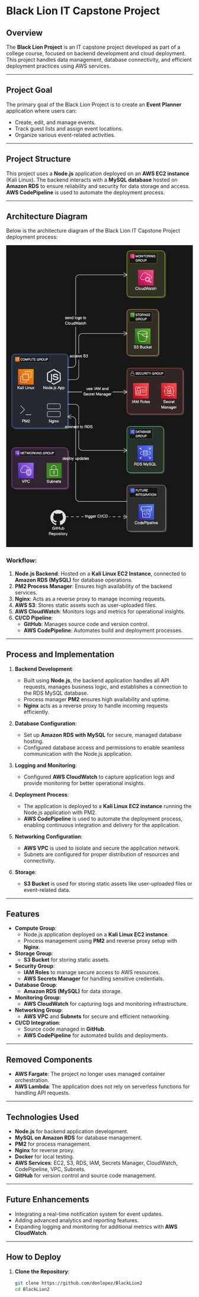 # Black Lion IT Capstone Project

## Overview
The **Black Lion Project** is an IT capstone project developed as part of a college course, focused on backend development and cloud deployment. This project handles data management, database connectivity, and efficient deployment practices using AWS services.

---

## Project Goal
The primary goal of the Black Lion Project is to create an **Event Planner** application where users can:
- Create, edit, and manage events.
- Track guest lists and assign event locations.
- Organize various event-related activities.

---

## Project Structure
This project uses a **Node.js** application deployed on an **AWS EC2 instance** (Kali Linux). The backend interacts with a **MySQL database** hosted on **Amazon RDS** to ensure reliability and security for data storage and access. **AWS CodePipeline** is used to automate the deployment process.

---

## Architecture Diagram
Below is the architecture diagram of the Black Lion IT Capstone Project deployment process:

![Black Lion Project Architecture Diagram](resources/Event-Planner_Diagram.png)

### Workflow:
1. **Node.js Backend**: Hosted on a **Kali Linux EC2 Instance**, connected to **Amazon RDS (MySQL)** for database operations.
2. **PM2 Process Manager**: Ensures high availability of the backend services.
3. **Nginx**: Acts as a reverse proxy to manage incoming requests.
4. **AWS S3**: Stores static assets such as user-uploaded files.
5. **AWS CloudWatch**: Monitors logs and metrics for operational insights.
6. **CI/CD Pipeline**:
   - **GitHub**: Manages source code and version control.
   - **AWS CodePipeline**: Automates build and deployment processes.

---

## Process and Implementation

1. **Backend Development**:
   - Built using **Node.js**, the backend application handles all API requests, manages business logic, and establishes a connection to the RDS MySQL database.
   - Process manager **PM2** ensures high availability and uptime.
   - **Nginx** acts as a reverse proxy to handle incoming requests efficiently.

2. **Database Configuration**:
   - Set up **Amazon RDS with MySQL** for secure, managed database hosting.
   - Configured database access and permissions to enable seamless communication with the Node.js application.

3. **Logging and Monitoring**:
   - Configured **AWS CloudWatch** to capture application logs and provide monitoring for better operational insights.

4. **Deployment Process**:
   - The application is deployed to a **Kali Linux EC2 instance** running the Node.js application with PM2.
   - **AWS CodePipeline** is used to automate the deployment process, enabling continuous integration and delivery for the application.

5. **Networking Configuration**:
   - **AWS VPC** is used to isolate and secure the application network.
   - Subnets are configured for proper distribution of resources and connectivity.

6. **Storage**:
   - **S3 Bucket** is used for storing static assets like user-uploaded files or event-related data.

---

## Features
- **Compute Group**:
  - Node.js application deployed on a **Kali Linux EC2 instance**.
  - Process management using **PM2** and reverse proxy setup with **Nginx**.
- **Storage Group**:
  - **S3 Bucket** for storing static assets.
- **Security Group**:
  - **IAM Roles** to manage secure access to AWS resources.
  - **AWS Secrets Manager** for handling sensitive credentials.
- **Database Group**:
  - **Amazon RDS (MySQL)** for data storage.
- **Monitoring Group**:
  - **AWS CloudWatch** for capturing logs and monitoring infrastructure.
- **Networking Group**:
  - **AWS VPC** and **Subnets** for secure and efficient networking.
- **CI/CD Integration**:
  - Source code managed in **GitHub**.
  - **AWS CodePipeline** for automated builds and deployments.

---

## Removed Components
- **AWS Fargate**: The project no longer uses managed container orchestration.
- **AWS Lambda**: The application does not rely on serverless functions for handling API requests.

---

## Technologies Used
- **Node.js** for backend application development.
- **MySQL on Amazon RDS** for database management.
- **PM2** for process management.
- **Nginx** for reverse proxy.
- **Docker** for local testing.
- **AWS Services**: EC2, S3, RDS, IAM, Secrets Manager, CloudWatch, CodePipeline, VPC, Subnets.
- **GitHub** for version control and source code management.

---

## Future Enhancements
- Integrating a real-time notification system for event updates.
- Adding advanced analytics and reporting features.
- Expanding logging and monitoring for additional metrics with **AWS CloudWatch**.

---

## How to Deploy
1. **Clone the Repository**:
   ```bash
   git clone https://github.com/donlopez/BlackLion2
   cd BlackLion2
